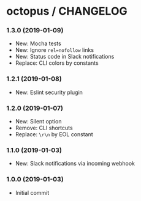 # octopus / CHANGELOG


### 1.3.0 (2019-01-09)

* New: Mocha tests
* New: Ignore `rel=nofollow` links
* New: Status code in Slack notifications
* Replace: CLI colors by constants


### 1.2.1 (2019-01-08)

* New: Eslint security plugin


### 1.2.0 (2019-01-07)

* New: Silent option
* Remove: CLI shortcuts
* Replace: `\r\n` by EOL constant


### 1.1.0 (2019-01-03)

* New: Slack notifications via incoming webhook


### 1.0.0 (2019-01-03)

* Initial commit
